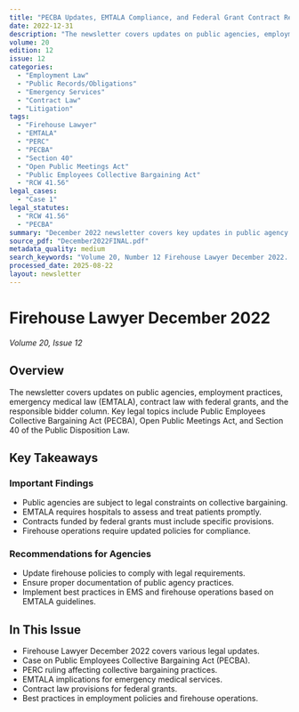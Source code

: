 ```yaml
---
title: "PECBA Updates, EMTALA Compliance, and Federal Grant Contract Requirements"
date: 2022-12-31
description: "The newsletter covers updates on public agencies, employment practices, emergency medical law (EMTALA), contract law with federal grants, and the responsible bidder column. Key legal topics include Public Employees Collective Bargaining Act (PECBA), Open Public Meetings Act, and Section 40 of the Public Disposition Law."
volume: 20
edition: 12
issue: 12
categories:
  - "Employment Law"
  - "Public Records/Obligations"
  - "Emergency Services"
  - "Contract Law"
  - "Litigation"
tags:
  - "Firehouse Lawyer"
  - "EMTALA"
  - "PERC"
  - "PECBA"
  - "Section 40"
  - "Open Public Meetings Act"
  - "Public Employees Collective Bargaining Act"
  - "RCW 41.56"
legal_cases:
  - "Case 1"
legal_statutes:
  - "RCW 41.56"
  - "PECBA"
summary: "December 2022 newsletter covers key updates in public agency law including Public Employees Collective Bargaining Act (PECBA) requirements, EMTALA compliance for emergency medical services, federal grant contract provisions, and responsible bidder considerations. Features important PERC rulings affecting collective bargaining practices and Open Public Meetings Act obligations for fire departments and public agencies."
source_pdf: "December2022FINAL.pdf"
metadata_quality: medium
search_keywords: "Volume 20, Number 12 Firehouse Lawyer December 2022. The newsletter includes updates on public agencies, employment practices, emergency medical law (EMTALA), contract law with federal grants, and the..."
processed_date: 2025-08-22
layout: newsletter
---
```


# Firehouse Lawyer December 2022

*Volume 20, Issue 12*

## Overview

The newsletter covers updates on public agencies, employment practices, emergency medical law (EMTALA), contract law with federal grants, and the responsible bidder column. Key legal topics include Public Employees Collective Bargaining Act (PECBA), Open Public Meetings Act, and Section 40 of the Public Disposition Law.

## Key Takeaways

### Important Findings

- Public agencies are subject to legal constraints on collective bargaining.
- EMTALA requires hospitals to assess and treat patients promptly.
- Contracts funded by federal grants must include specific provisions.
- Firehouse operations require updated policies for compliance.

### Recommendations for Agencies

- Update firehouse policies to comply with legal requirements.
- Ensure proper documentation of public agency practices.
- Implement best practices in EMS and firehouse operations based on EMTALA guidelines.

## In This Issue

- Firehouse Lawyer December 2022 covers various legal updates.
- Case on Public Employees Collective Bargaining Act (PECBA).
- PERC ruling affecting collective bargaining practices.
- EMTALA implications for emergency medical services.
- Contract law provisions for federal grants.
- Best practices in employment policies and firehouse operations.

